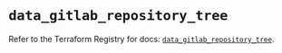 # `data_gitlab_repository_tree`

Refer to the Terraform Registry for docs: [`data_gitlab_repository_tree`](https://registry.terraform.io/providers/gitlabhq/gitlab/16.10.0/docs/data-sources/repository_tree).
